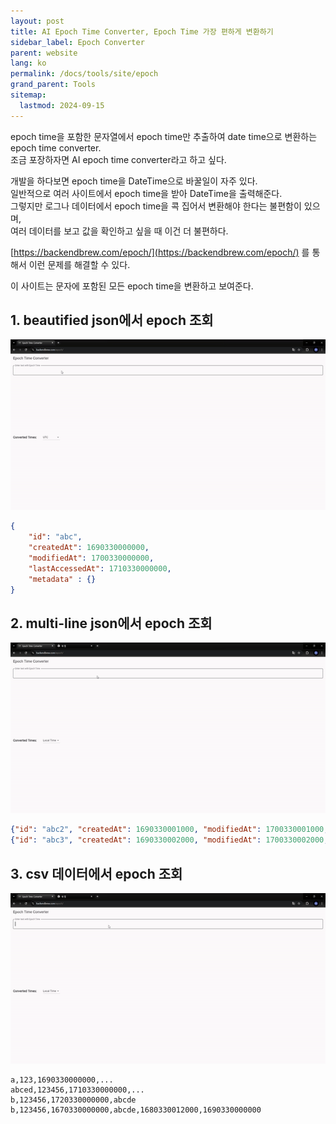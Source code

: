 ```yaml
---
layout: post
title: AI Epoch Time Converter, Epoch Time 가장 편하게 변환하기
sidebar_label: Epoch Converter
parent: website
lang: ko
permalink: /docs/tools/site/epoch
grand_parent: Tools
sitemap:
  lastmod: 2024-09-15
---
```


epoch time을 포함한 문자열에서 epoch time만 추출하여 date time으로 변환하는 epoch time converter.  
조금 포장하자면 AI epoch time converter라고 하고 싶다.

개발을 하다보면 epoch time을 DateTime으로 바꿀일이 자주 있다.  
일반적으로 여러 사이트에서 epoch time을 받아 DateTime을 출력해준다.  
그렇지만 로그나 데이터에서 epoch time을 콕 집어서 변환해야 한다는 불편함이 있으며,  
여러 데이터를 보고 값을 확인하고 싶을 때 이건 더 불편하다.

[https://backendbrew.com/epoch/](https://backendbrew.com/epoch/) 를 통해서 이런 문제를 해결할 수 있다.

이 사이트는 문자에 포함된 모든 epoch time을 변환하고 보여준다.

## 1. beautified json에서 epoch 조회

![beutified json epoch converter](/images/post/dev-tools/site/epoch/json1.gif)

 ```json
 {
     "id": "abc",
     "createdAt": 1690330000000,
     "modifiedAt": 1700330000000,
     "lastAccessedAt": 1710330000000,
     "metadata" : {}
 }
 ```

## 2. multi-line json에서 epoch 조회

![multiline json epoch converter](/images/post/dev-tools/site/epoch/json2.gif)


 ```json
 {"id": "abc2", "createdAt": 1690330001000, "modifiedAt": 1700330001000, "lastAccessedAt": 1710330001000, "metadata" : {}}
 {"id": "abc3", "createdAt": 1690330002000, "modifiedAt": 1700330002000, "lastAccessedAt": 1710330002000, "metadata" : {}}
 ```


## 3. csv 데이터에서 epoch 조회

![csv epoch converter](/images/post/dev-tools/site/epoch/csv.gif)

 ```csv
 a,123,1690330000000,...
 abced,123456,1710330000000,...
 b,123456,1720330000000,abcde
 b,123456,1670330000000,abcde,1680330012000,1690330000000
 ```
